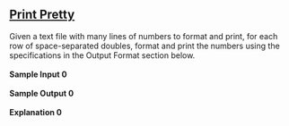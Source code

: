 ## **[Print Pretty](https://www.hackerrank.com/challenges/prettyprint)** 
Given a text file with many lines of numbers to format and print, for each row of space-separated doubles, format and print the numbers using the specifications in the Output Format section below.<br><br>**Sample Input 0**<br><br>**Sample Output 0**<br><br>**Explanation 0**<br><br>